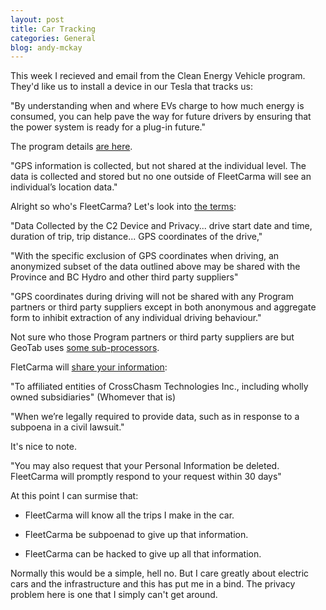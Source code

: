 ```yaml
---
layout: post
title: Car Tracking
categories: General
blog: andy-mckay
---
```


This week I recieved and email from the Clean Energy Vehicle program. They'd like us to install a device in our Tesla that tracks us:

"By understanding when and where EVs charge to how much energy is consumed, you can help pave the way for future drivers by ensuring that the power system is ready for a plug-in future."

The program details [are here](https://www.fleetcarma.com/chargebc/).

"GPS information is collected, but not shared at the individual level. The data is collected and stored but no one outside of FleetCarma will see an individual’s location data."

Alright so who's FleetCarma? Let's look into [the terms](https://www.fleetcarma.com/chargebc/terms/):

"Data Collected by the C2 Device and Privacy...  drive start date and time, duration of trip, trip distance... GPS coordinates of the drive,"

"With the specific exclusion of GPS coordinates when driving, an anonymized subset of the data outlined above may be shared with the Province and BC Hydro and other third party suppliers"

"GPS coordinates during driving will not be shared with any Program partners or third party suppliers except in both anonymous and aggregate form to inhibit extraction of any individual driving behaviour."

Not sure who those Program partners or third party suppliers are but GeoTab uses [some sub-processors](https://docs.google.com/document/d/1sVygLN02w2xNovFY4q5vw-oAzfYxCd7WLhyToElgDbs/pub).

FletCarma will [share your information](https://www.fleetcarma.com/privacy/):

"To affiliated entities of CrossChasm Technologies Inc., including wholly owned subsidiaries" (Whomever that is)

"When we’re legally required to provide data, such as in response to a subpoena in a civil lawsuit."

It's nice to note.

"You may also request that your Personal Information be deleted. FleetCarma will promptly respond to your request within 30 days"

At this point I can surmise that:

* FleetCarma will know all the trips I make in the car.

* FleetCarma be subpoenad to give up that information.

* FleetCarma can be hacked to give up all that information.

Normally this would be a simple, hell no. But I care greatly about electric cars and the infrastructure and this has put me in a bind. The privacy problem here is one that I simply can't get around. 
